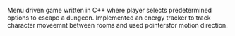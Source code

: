 Menu driven game written in C++ where player selects predetermined options to escape a dungeon.  Implemented an energy tracker to track character moveemnt between rooms and used pointersfor motion direction.
